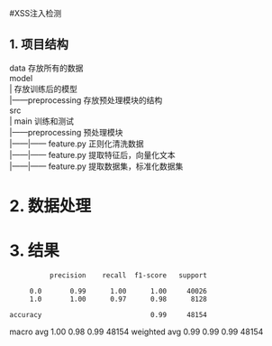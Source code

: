 #XSS注入检测
## 1. 项目结构
data 存放所有的数据  
model  
| 存放训练后的模型  
|——preprocessing 存放预处理模块的结构  
src  
| main 训练和测试  
|——preprocessing 预处理模块  
|——|—— feature.py 正则化清洗数据  
|——|—— feature.py 提取特征后，向量化文本  
|——|—— feature.py 提取数据集，标准化数据集  
# 2. 数据处理  

# 3. 结果
              precision    recall  f1-score   support

         0.0       0.99      1.00      1.00     40026
         1.0       1.00      0.97      0.98      8128

    accuracy                           0.99     48154
   macro avg       1.00      0.98      0.99     48154
weighted avg       0.99      0.99      0.99     48154